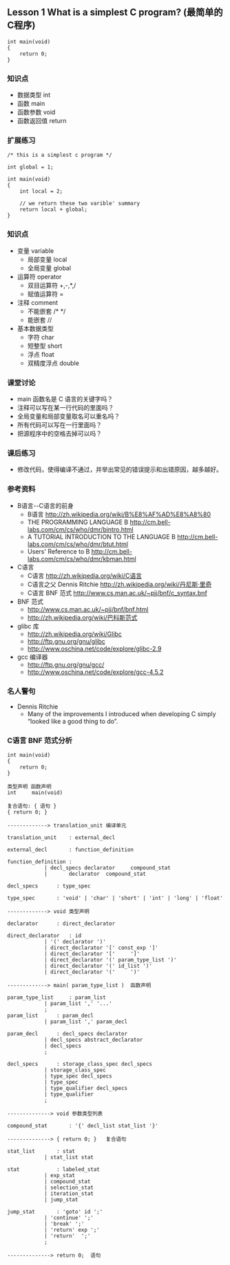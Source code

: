 
## Lesson 1 What is a simplest C program? (最简单的C程序)
	int main(void)
	{
		return 0;
	}

### 知识点
* 数据类型 int 
* 函数 main 
* 函数参数 void 
* 函数返回值 return

### 扩展练习

	/* this is a simplest c program */

	int global = 1;

	int main(void)
	{
		int local = 2;

		// we return these two varible' summary 
		return local + global;
	}
	
### 知识点
* 变量 variable
	- 局部变量 local
	- 全局变量 global
* 运算符 operator
	- 双目运算符 +,-,*,/
	- 赋值运算符 =
* 注释 comment 
	- 不能嵌套 /* */
	- 能嵌套 //
* 基本数据类型 
	- 字符 char
	- 短整型 short
	- 浮点 float 
	- 双精度浮点 double
	
### 课堂讨论
* main 函数名是 C 语言的关键字吗？
* 注释可以写在某一行代码的里面吗？
* 全局变量和局部变量取名可以重名吗？
* 所有代码可以写在一行里面吗？
* 把源程序中的空格去掉可以吗？ 
	
### 课后练习
* 修改代码，使得编译不通过，并举出常见的错误提示和出错原因，越多越好。
	
### 参考资料
* B语言--C语言的前身
	- B语言 <http://zh.wikipedia.org/wiki/B%E8%AF%AD%E8%A8%80>
	- THE PROGRAMMING LANGUAGE B <http://cm.bell-labs.com/cm/cs/who/dmr/bintro.html>
	- A TUTORIAL INTRODUCTION TO THE LANGUAGE B <http://cm.bell-labs.com/cm/cs/who/dmr/btut.html>
	- Users' Reference to B <http://cm.bell-labs.com/cm/cs/who/dmr/kbman.html>
* C语言
	* C语言 <http://zh.wikipedia.org/wiki/C语言> 	
	* C语言之父 Dennis Ritchie <http://zh.wikipedia.org/wiki/丹尼斯·里奇>
	* C语言 BNF 范式 <http://www.cs.man.ac.uk/~pjj/bnf/c_syntax.bnf>	
* BNF 范式
	- <http://www.cs.man.ac.uk/~pjj/bnf/bnf.html>
	- <http://zh.wikipedia.org/wiki/巴科斯范式>
* glibc 库
	- <http://zh.wikipedia.org/wiki/Glibc>
	- <http://ftp.gnu.org/gnu/glibc>
	- <http://www.oschina.net/code/explore/glibc-2.9>
* gcc 编译器
	- <http://ftp.gnu.org/gnu/gcc/>
	- <http://www.oschina.net/code/explore/gcc-4.5.2>
	

### 名人警句
* Dennis Ritchie
	- Many of the improvements I introduced when developing C simply “looked like a good thing to do”. 

### C语言 BNF 范式分析
	
	int main(void)
	{
		return 0;
	}
	
	类型声明 函数声明
	int 	main(void)
	 
	复合语句: { 语句 }
	{ return 0; }
	
	-------------> translation_unit 编译单元
	
	translation_unit	: external_decl
	
	external_decl		: function_definition
	
	function_definition	: 
				| decl_specs declarator		compound_stat
				|		declarator 	compound_stat
	
	decl_specs		: type_spec
	
	type_spec		: 'void' | 'char' | 'short' | 'int' | 'long' | 'float'
	
	-------------> void	类型声明
	
	declarator		: direct_declarator
	
	direct_declarator	: id
				| '(' declarator ')'
				| direct_declarator '[' const_exp ']'
				| direct_declarator '['		']'
				| direct_declarator '(' param_type_list ')'
				| direct_declarator '(' id_list ')'
				| direct_declarator '('		')'
	
	-------------> main( param_type_list )	函数声明
	
	param_type_list		: param_list
				| param_list ',' '...'
				;
	param_list		: param_decl
				| param_list ',' param_decl
	
	param_decl		: decl_specs declarator
				| decl_specs abstract_declarator
				| decl_specs
				;
	
	decl_specs		: storage_class_spec decl_specs
				| storage_class_spec
				| type_spec decl_specs
				| type_spec
				| type_qualifier decl_specs
				| type_qualifier
				;
	
	--------------> void 参数类型列表
	
	compound_stat		: '{' decl_list stat_list '}'
	
	--------------> { return 0; }	复合语句
	
	stat_list		: stat
				| stat_list stat
	
	stat			: labeled_stat
				| exp_stat
				| compound_stat
				| selection_stat
				| iteration_stat
				| jump_stat
	
	jump_stat		: 'goto' id ';'
				| 'continue' ';'
				| 'break' ';'
				| 'return' exp ';'
				| 'return'	';'
				;
	
	--------------> return 0;  语句
